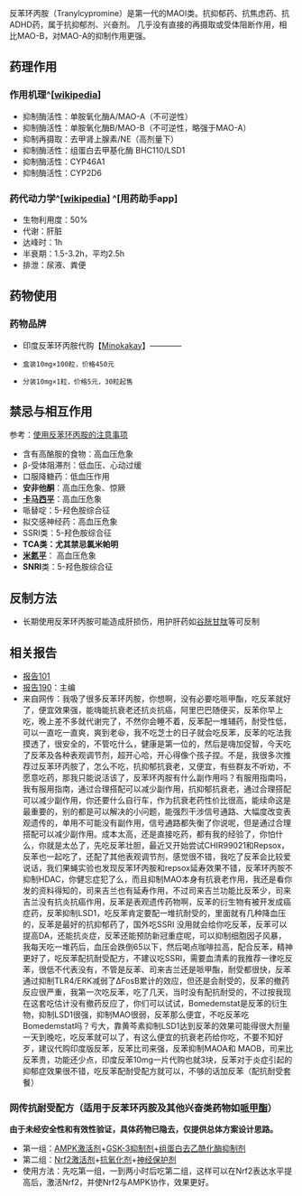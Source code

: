 ﻿反苯环丙胺（Tranylcypromine）是第一代的MAOI类。抗抑郁药、抗焦虑药、抗ADHD药，属于抗抑郁剂、兴奋剂。
几乎没有直接的再摄取或受体阻断作用，相比MAO-B，对MAO-A的抑制作用更强。

## 药理作用
### 作用机理^[[wikipedia](https://en.wikipedia.org/wiki/Tranylcypromine#Pharmacology)]
- 抑制酶活性：单胺氧化酶A/MAO-A（不可逆性）
- 抑制酶活性：单胺氧化酶B/MAO-B（不可逆性，略强于MAO-A）
- 抑制再摄取：去甲肾上腺素/NE（高剂量下）
- 抑制酶活性：组蛋白去甲基化酶 BHC110/LSD1
- 抑制酶活性：CYP46A1
- 抑制酶活性：CYP2D6
### 药代动力学^[[wikipedia](https://en.wikipedia.org/wiki/Tranylcypromine)] ^[用药助手app]
- 生物利用度：50%
- 代谢：肝脏
- 达峰时：1h
- 半衰期：1.5-3.2h，平均2.5h
- 排泄：尿液、粪便
## 药物使用
### 药物品牌
- 印度反苯环丙胺代购【[Minokakay](https://x.com/Minokakay)】————
-     盒装10mg×100粒，价格450元
-     分装10mg×1粒，价格5元，30粒起售
## 禁忌与相互作用
参考：[使用反苯环丙胺的注意事项](https://mp.weixin.qq.com/s/gVFmPiA3qmcQuuq65qiUlQ)
- 含有高酪胺的食物：高血压危象
- β-受体阻滞剂：低血压、心动过缓
- 口服降糖药：低血压作用
- **安非他酮**：高血压危象、惊厥
- **[卡马西平](/drug/CBZ)**：高血压危象
- 哌替啶：5-羟色胺综合征
- 拟交感神经药：高血压危象
- SSRI类：5-羟色胺综合征
- **TCA类：尤其禁忌氯米帕明**
- **[米氮平](/drug/米氮平)**： 高血压危象
- **SNRI**类：5-羟色胺综合征
## 反制方法
- 长期使用反苯环丙胺可能造成肝损伤，用护肝药如[谷胱甘肽](/drug/GSH)等可反制
## 相关报告
- [报告101](https://overspeed.wiki/report/RP101/)
- [报告190](/report/RP190/)：主编
- 来自网传：我吸了很多反苯环丙胺，你想啊，没有必要吃哌甲酯，吃反苯就好了，便宜效果强，能嗨能抗衰老还抗炎抗癌，阿里巴巴随便买，反苯你早上吃，晚上差不多就代谢完了，不然你会睡不着，反苯配一堆辅药，耐受性低，可以一直吃一直爽，爽到老😆，我不吃芝士的日子就会吃反苯，反苯的吃法我摸透了，很安全的，不管吃什么，健康是第一位的，然后是嗨加促智，今天吃了反苯及各种表观调节剂，超开心哈，开心得像个孩子捏。不是，我很多次推荐过反苯环丙胺了，怎么不吃，抗抑郁抗衰老，又便宜，有些群友不听劝，不愿意吃药，那我只能说活该了，反苯环丙胺有什么副作用吗？有服用指南吗，我有服用指南，通过合理搭配可以减少副作用，抗抑郁抗衰老，通过合理搭配可以减少副作用，你还要什么自行车，作为抗衰老药性价比很高，能续命这是最重要的，别的都是可以解决的小问题，能强烈干涉信号通路、大幅度改变表观遗传的，单用不可能没有副作用，信号通路都失衡了你说呢，但是通过合理搭配可以减少副作用。成本太高，还是直接吃药，都有我的经验了，你怕什么，你就是太怂了，先吃反苯壮胆，最近又开始尝试CHIR99021和Repsox，反苯也一起吃了，还配了其他表观调节剂，感觉很不错，我吃了反苯会比较爱说话，我们果蝇实验也发现反苯环丙胺和repsox延寿效果不错，反苯环丙胺不抑制HDAC，你健忘症犯了么，而且抑制MAO本身有抗衰老作用，我还是看你发的资料得知的，司来吉兰也有延寿作用，不过司来吉兰功能比反苯少，司来吉兰没有抗炎抗癌作用，反苯是表观遗传药物啊，反苯的衍生物有被开发成癌症药，反苯抑制LSD1，吃反苯肯定要配一堆抗耐受的，里面就有几种降血压的，反苯是最好的抗抑郁药了，国外吃SSRI 没用就会给你吃反苯，反苯可以提高DA，还能抗炎症，反苯还能预防新冠重症呢，可以抑制细胞因子风暴，我每天吃一堆药后，血压会跌倒65以下，然后喝点咖啡拉高，配合反苯，精神更好了，吃反苯配抗耐受配方，不建议吃SSRI，需要血清素的我推荐一律吃反苯，很低不代表没有，不管是反苯、司来吉兰还是哌甲酯，耐受都很快，反苯通过抑制TLR4/ERK减弱了ΔFosB累计的效应，但还是会耐受的，反苯的撤药反应很严重，我第一次吃反苯，吃了几天，当时没有配抗耐受的，不过按我现在这套吃估计没有撤药反应了，你们可以试试，Bomedemstat是反苯的衍生物，抑制LSD1很强，抑制MAO很弱，反苯那么便宜，不吃反苯吃Bomedemstat吗？亏大，靠黄芩素抑制LSD1达到反苯的效果可能得很大剂量一天到晚吃，吃反苯就可以了，有这么便宜的抗衰老药给你吃，不要不知好歹，建议代购印度版反苯，反苯比司来强，反苯抑制MAOA和 MAOB，司来比反苯贵，功能还少点，印度反苯10mg一片代购也就3块，反苯对于炎症引起的抑郁症效果很不错，吃反苯配耐受配方就可以，不够的话加反苯（配抗耐受套餐）
### 网传抗耐受配方（适用于反苯环丙胺及其他兴奋类药物如[哌甲酯](/drug/哌甲酯)）
**由于未经安全性和有效性验证，具体药物已隐去，仅提供总体方案设计思路。**
- 第一组：[AMPK激活剂](/t/ampk激活剂)+[GSK-3抑制剂](/t/gsk-3抑制剂)+[组蛋白去乙酰化酶抑制剂](/t/组蛋白去乙酰化酶抑制剂)
- 第二组：[Nrf2激活剂](/t/nrf2激活剂)+[抗氧化剂](/t/抗氧化剂)+[神经保护剂](/t/神经保护剂)
- 使用方法：先吃第一组，一到两小时后吃第二组，这样可以在Nrf2表达水平提高后，激活Nrf2，并使Nrf2与AMPK协作，效果更好。
